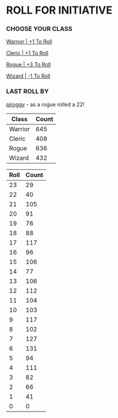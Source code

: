 # ROLL FOR INITIATIVE
### CHOOSE YOUR CLASS

[Warrior | +1 To Roll](https://github.com/benjaminsampica/benjaminsampica/issues/new?title=roll%7Cwarrior&body=Just+click+%27Submit+new+issue%27.)

[Cleric | +1 To Roll](https://github.com/benjaminsampica/benjaminsampica/issues/new?title=roll%7Ccleric&body=Just+click+%27Submit+new+issue%27.)

[Rogue | +3 To Roll](https://github.com/benjaminsampica/benjaminsampica/issues/new?title=roll%7Crogue&body=Just+click+%27Submit+new+issue%27.)

[Wizard | -1 To Roll](https://github.com/benjaminsampica/benjaminsampica/issues/new?title=roll%7Cwizard&body=Just+click+%27Submit+new+issue%27.)
### LAST ROLL BY
[pjroggy](https://www.github.com/pjroggy) - as a rogue rolled a 22!

|Class|Count|
|-|-|
|Warrior|645|
|Cleric|408|
|Rogue|636|
|Wizard|432|

|Roll|Count|
|-|-|
|23|29
|22|40
|21|105
|20|91
|19|76
|18|88
|17|117
|16|96
|15|106
|14|77
|13|106
|12|112
|11|104
|10|103
|9|117
|8|102
|7|127
|6|131
|5|94
|4|111
|3|82
|2|66
|1|41
|0|0
